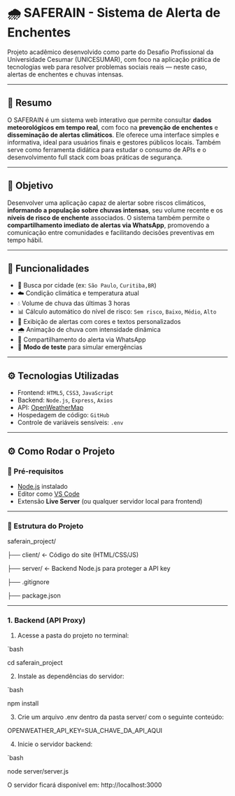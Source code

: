 # 🌧️ SAFERAIN - Sistema de Alerta de Enchentes

Projeto acadêmico desenvolvido como parte do Desafio Profissional da Universidade Cesumar (UNICESUMAR), com foco na aplicação prática de tecnologias web para resolver problemas sociais reais — neste caso, alertas de enchentes e chuvas intensas.

---

## 📌 Resumo

O SAFERAIN é um sistema web interativo que permite consultar **dados meteorológicos em tempo real**, com foco na **prevenção de enchentes** e **disseminação de alertas climáticos**. Ele oferece uma interface simples e informativa, ideal para usuários finais e gestores públicos locais. Também serve como ferramenta didática para estudar o consumo de APIs e o desenvolvimento full stack com boas práticas de segurança.

---

## 🎯 Objetivo

Desenvolver uma aplicação capaz de alertar sobre riscos climáticos, **informando a população sobre chuvas intensas**, seu volume recente e os **níveis de risco de enchente** associados. O sistema também permite o **compartilhamento imediato de alertas via WhatsApp**, promovendo a comunicação entre comunidades e facilitando decisões preventivas em tempo hábil.

---

## 🧩 Funcionalidades

- 🔎 Busca por cidade (ex: `São Paulo`, `Curitiba,BR`)
- ☁️ Condição climática e temperatura atual
- 💧 Volume de chuva das últimas 3 horas
- 📊 Cálculo automático do nível de risco: `Sem risco`, `Baixo`, `Médio`, `Alto`
- 📢 Exibição de alertas com cores e textos personalizados
- 🌧️ Animação de chuva com intensidade dinâmica
- 📱 Compartilhamento do alerta via WhatsApp
- 🧪 **Modo de teste** para simular emergências

---

## ⚙️ Tecnologias Utilizadas

- Frontend: `HTML5`, `CSS3`, `JavaScript`
- Backend: `Node.js`, `Express`, `Axios`
- API: [OpenWeatherMap](https://openweathermap.org/)
- Hospedagem de código: `GitHub`
- Controle de variáveis sensíveis: `.env`


---

## ⚙️ Como Rodar o Projeto

### 🔁 Pré-requisitos

- [Node.js](https://nodejs.org/) instalado
- Editor como [VS Code](https://code.visualstudio.com/)
- Extensão **Live Server** (ou qualquer servidor local para frontend)

---

### 📁 Estrutura do Projeto

saferain_project/

├── client/ ← Código do site (HTML/CSS/JS)

├── server/ ← Backend Node.js para proteger a API key

├── .gitignore

├── package.json


---

### 1. Backend (API Proxy)

1. Acesse a pasta do projeto no terminal:

`bash

cd saferain_project

2. Instale as dependências do servidor:

`bash

npm install

3. Crie um arquivo .env dentro da pasta server/ com o seguinte conteúdo:

OPENWEATHER_API_KEY=SUA_CHAVE_DA_API_AQUI

4. Inicie o servidor backend:

`bash

node server/server.js

O servidor ficará disponível em: http://localhost:3000
